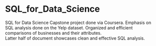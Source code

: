 # SQL_for_Data_Science
SQL for Data Science Capstone project done via Coursera. Emphasis on SQL analysis done on the Yelp dataset. Organized and efficient comparisons of businesses and their attributes.  
Latter half of document showcases clean and effective SQL analysis. 
